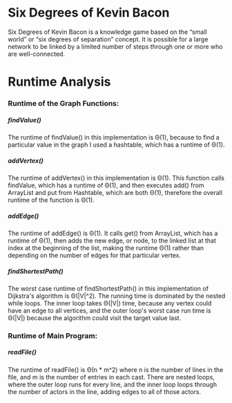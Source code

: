 # Six Degrees of Kevin Bacon

Six Degrees of Kevin Bacon​ is a knowledge game based on the “small world” or “six degrees of separation” concept. It is possible for a large network to be linked by a limited number of steps through one or more who are well-connected.

# Runtime Analysis
### Runtime of the Graph Functions:
##### findValue()
The runtime of findValue() in this implementation is Θ(1), because to find a particular value in the graph I used a hashtable, which has a runtime of Θ(1).
##### addVertex()
The runtime of addVertex() in this implementation is Θ(1). This function calls findValue, which has a runtime of Θ(1), and then executes add() from ArrayList and put from Hashtable, which are both Θ(1), therefore the overall runtime of the function is Θ(1).
##### addEdge()
The runtime of addEdge() is Θ(1). It calls get() from ArrayList, which has a runtime of Θ(1), then adds the new edge, or node, to the linked list at that index at the beginning of the list, making the runtime Θ(1) rather than depending on the number of edges for that particular vertex.
##### findShortestPath()
The worst case runtime of findShortestPath() in this implementation of Dijkstra's algorithm is Θ(|V|^2). The running time is dominated by the nested while loops. The inner loop takes Θ(|V|) time, because any vertex could have an edge to all vertices, and the outer loop's worst case run time is Θ(|V|) because the algorithm could visit the target value last.
### Runtime of Main Program:
##### readFile()
The runtime of readFile() is Θ(n * m^2) where n is the number of lines in the file, and m is the number of entries in each cast. There are nested loops, where the outer loop runs for every line, and the inner loop loops through the number of actors in the line, adding edges to all of those actors.
